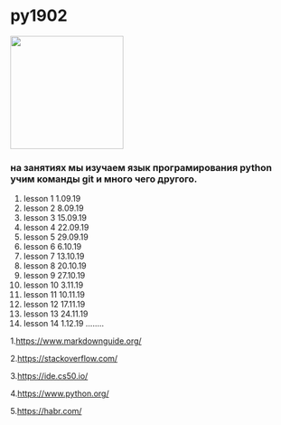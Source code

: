 # py1902


<img src="https://upload.wikimedia.org/wikipedia/commons/thumb/c/c3/Python-logo-notext.svg/1200px-Python-logo-notext.svg.png" width="200" height="200">

### на занятиях мы изучаем язык програмирования python учим команды git и много чего другого.
   
 1. lesson 1 1.09.19
 2. lesson 2 8.09.19
 3. lesson 3 15.09.19
 4. lesson 4 22.09.19
 5. lesson 5 29.09.19
 6. lesson 6 6.10.19
 7. lesson 7 13.10.19
 8. lesson 8 20.10.19
 9. lesson 9 27.10.19
 10. lesson 10 3.11.19
 11. lesson 11 10.11.19
 12. lesson 12 17.11.19 
 13. lesson 13 24.11.19 
 14. lesson 14 1.12.19
 ........
 
 
 
 1.https://www.markdownguide.org/
 
 2.https://stackoverflow.com/
 
 3.https://ide.cs50.io/
 
 4.https://www.python.org/
 
 5.https://habr.com/
 
